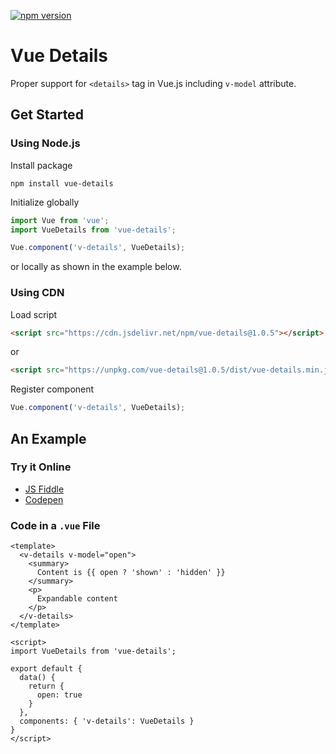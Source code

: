 [![npm version](https://badge.fury.io/js/vue-details.svg)](https://www.npmjs.com/package/vue-details)

# Vue Details

Proper support for `<details>` tag in Vue.js including `v-model` attribute.

## Get Started

### Using Node.js

Install package
```
npm install vue-details
```

Initialize globally
```js
import Vue from 'vue';
import VueDetails from 'vue-details';

Vue.component('v-details', VueDetails);
```

or locally as shown in the example below.

### Using CDN

Load script

```html
<script src="https://cdn.jsdelivr.net/npm/vue-details@1.0.5"></script>
```

or

```html
<script src="https://unpkg.com/vue-details@1.0.5/dist/vue-details.min.js"></script>
```

Register component

```js
Vue.component('v-details', VueDetails);
```

## An Example

### Try it Online
- [JS Fiddle](https://jsfiddle.net/rest_easy/w06e7mng/1/)
- [Codepen](https://codepen.io/kim366/pen/OZGLVY)

### Code in a `.vue` File

```vue
<template>
  <v-details v-model="open">
    <summary>
      Content is {{ open ? 'shown' : 'hidden' }}
    </summary>
    <p>
      Expandable content
    </p>
  </v-details>
</template>

<script>
import VueDetails from 'vue-details';

export default {
  data() {
    return {
      open: true
    }
  },
  components: { 'v-details': VueDetails }
}
</script>
```
